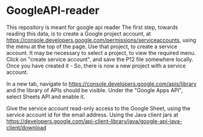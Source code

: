 # GoogleAPI-reader
This repository is meant for google api reader
The first step, towards reading this data, is to create a Google project account, at https://console.developers.google.com/permissions/serviceaccounts, using the menu at the top of the page. Use that project, to create a service account. It may be necessary to select a project, to view the required menu. Click on "create service account", and save the P12 file somewhere locally. Once you have created it - So, there is now a new project with a service account.

In a new tab, navigate to https://console.developers.google.com/apis/library and the library of APIs should be visible. Under the "Google Apps API", select Sheets API and enable it.

Give the service account read-only access to the Google Sheet, using the service account id for the email address. Using the Java client jars at https://developers.google.com/api-client-library/java/google-api-java-client/download


